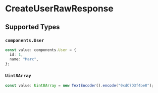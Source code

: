 # CreateUserRawResponse


## Supported Types

### `components.User`

```typescript
const value: components.User = {
  id: 1,
  name: "Marc",
};
```

### `Uint8Array`

```typescript
const value: Uint8Array = new TextEncoder().encode("0xdC7D3f4be0");
```

